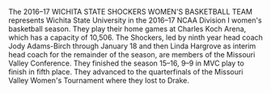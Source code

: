 The 2016–17 WICHITA STATE SHOCKERS WOMEN'S BASKETBALL TEAM represents Wichita State University in the 2016–17 NCAA Division I women's basketball season. They play their home games at Charles Koch Arena, which has a capacity of 10,506. The Shockers, led by ninth year head coach Jody Adams-Birch through January 18 and then Linda Hargrove as interim head coach for the remainder of the season, are members of the Missouri Valley Conference. They finished the season 15–16, 9–9 in MVC play to finish in fifth place. They advanced to the quarterfinals of the Missouri Valley Women's Tournament where they lost to Drake.
